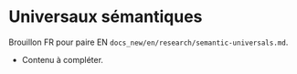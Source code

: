 # Universaux sémantiques

Brouillon FR pour paire EN `docs_new/en/research/semantic-universals.md`.

- Contenu à compléter.
